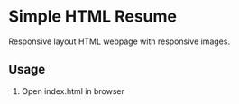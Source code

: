 # Simple HTML Resume
Responsive layout HTML webpage with responsive images.

## Usage
1. Open index.html in browser
